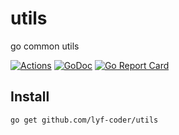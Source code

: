 # utils
go common utils

[![Actions](https://github.com/lyf-coder/utils/workflows/CI/badge.svg)](https://github.com/lyf-coder/utils/actions?query=workflow%3ACI)
[![GoDoc](https://godoc.org/github.com/lyf-coder/utils?status.svg)](https://godoc.org/github.com/lyf-coder/utils)
[![Go Report Card](https://goreportcard.com/badge/github.com/lyf-coder/utils)](https://goreportcard.com/report/github.com/lyf-coder/utils)

## Install

```console
go get github.com/lyf-coder/utils
```
